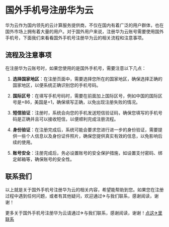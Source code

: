 # 国外手机号注册华为云

华为云作为国内领先的云计算服务提供商，不仅在国内有着广泛的用户群体，也在国外市场上拥有着大量的用户。对于国外用户来说，注册华为云账号需要使用国外手机号，下面我们来看看国外手机号注册华为云的相关流程和注意事项。

## 流程及注意事项

在注册华为云账号时，如果您使用的是国外手机号，需要注意以下几点：

1. **选择国家地区**：在注册页面中，需要选择您所在的国家地区，确保选择正确的国家地区，以便系统正确识别您的手机号码。

2. **国际区号**：在填写手机号码时，需要在前面加上国际区号，例如中国的国际区号是+86，美国是+1，确保填写正确，以免出现注册失败的情况。

3. **短信验证**：注册时，系统会向您的手机发送短信验证码，确保您填写的手机号码是正确并且可以接收短信，以便顺利完成注册流程。

4. **身份验证**：在注册完成后，系统可能会要求您进行进一步的身份验证，需要提供一些个人信息以及身份证件照片，确保您提供真实有效的信息，以免影响后续的使用。

5. **账号安全**：注册完成后，务必设置账号的安全保护措施，如设置支付密码、绑定邮箱等，确保账号的安全性。

## 联系我们

以上就是关于国外手机号注册华为云的相关内容，希望能帮助到您。如果您在注册过程中遇到任何问题，或者有其他疑问，欢迎通过✈与我们联系，感谢阅读，谢谢！

更多关于国外手机号注册华为云请通过✈与我们联系，感谢阅读，谢谢！[点这✈里联系](https://ss.k02.cc)